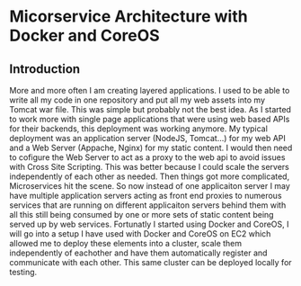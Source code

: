# Micorservice Architecture with Docker and CoreOS
## Introduction
More and more often I am creating layered applications. I used to be able to write all my code in one repository and put all my web assets into my Tomcat war file. This was simple but probably not the best idea. As I started to work more with single page applications that were using web based APIs for their backends, this deployment was working anymore. My typical deployment was an application server (NodeJS, Tomcat...) for my web API and a Web Server (Appache, Nginx) for my static content. I would then need to cofigure the Web Server to act as a proxy to the web api to avoid issues with Cross Site Scripting. This was better because I could scale the servers independently of each other as needed. Then things got more complicated, Microservices hit the scene. So now instead of one applicaiton server I may have multiple application servers acting as front end proxies to numerous services that are running on different applicaiton servers behind them with all this still being consumed by one or more sets of static content being served up by web services. Fortunatly I started using Docker and CoreOS, I will go into a setup I have used with Docker and CoreOS on EC2 which allowed me to deploy these elements into a cluster, scale them independently of eachother and have them automatically register and communicate with each other. This same cluster can be deployed locally for testing.
